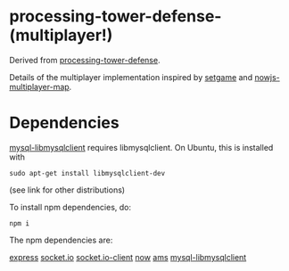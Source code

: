 # processing-tower-defense-(multiplayer!)

Derived from [processing-tower-defense](https://github.com/rictic/processing-tower-defense).

Details of the multiplayer implementation inspired by [setgame](https://github.com/vincentwoo/setgame) and [nowjs-multiplayer-map](https://github.com/rockhowse/nowjs-multiplayer-map).

# Dependencies

[mysql-libmysqlclient](http://sannis.github.com/node-mysql-libmysqlclient/index.html) requires libmysqlclient. On Ubuntu, this is installed with

    sudo apt-get install libmysqlclient-dev

(see link for other distributions)

To install npm dependencies, do:

    npm i

The npm dependencies are:

[express](http://expressjs.com/)
[socket.io](http://socket.io/)
[socket.io-client](https://github.com/LearnBoost/socket.io-client)
[now](http://nowjs.com/)
[ams](https://github.com/kof/node-ams)
[mysql-libmysqlclient](http://sannis.github.com/node-mysql-libmysqlclient/index.html)
